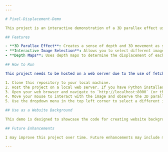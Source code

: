 ```yaml
---
---

# Pixel-Displacement-Demo

This project is an interactive demonstration of a 3D parallax effect using pixel displacement based on depth maps. It's built with [Three.js](https://threejs.org/) and [GSAP](https://greensock.com/gsap/), two powerful libraries for creating rich, interactive web experiences. This demo showcases the code I wrote for creating immersive website backgrounds using this effect.

## Features

- **3D Parallax Effect**: Creates a sense of depth and 3D movement as you move your mouse.
- **Interactive Image Selection**: Allows you to select different images and observe the depth-based displacement effect.
- **Depth Maps**: Uses depth maps to determine the displacement of each pixel, creating a realistic and immersive 3D effect.

## How to Run

This project needs to be hosted on a web server due to the use of fetch API and same-origin policy restrictions in browsers. Here are the steps to run it:

1. Clone this repository to your local machine.
2. Host the project on a local web server. If you have Python installed, you can do this by running `python -m http.server` (for Python 3) or `python -m SimpleHTTPServer` (for Python 2) in the project directory.
3. Open your web browser and navigate to `http://localhost:8000` (or the port you chose).
4. Move your mouse to interact with the image and observe the 3D parallax effect.
5. Use the dropdown menu in the top left corner to select a different image.

## Use as a Website Background

This demo is designed to showcase the code for creating website backgrounds using this effect. If you're interested in using this effect as a background for your own website, check out my other repository where I provide code that is set up for this purpose.

## Future Enhancements

I may improve this project over time. Future enhancements may include more image options, additional controls for adjusting the depth effect, and performance optimizations for smoother animations.

---
```

